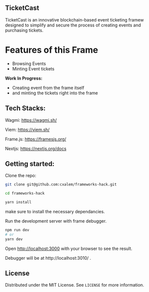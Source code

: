 ## TicketCast

TicketCast is an innovative blockchain-based event ticketing framew designed to simplify and secure the process of creating events and purchasing tickets.

# Features of this Frame

- Browsing Events
- Minting Event tickets

**Work In Progress:**

- Creating event from the frame itself
- and minting the tickets right into the frame

## Tech Stacks:

Wagmi: https://wagmi.sh/

Viem: https://viem.sh/

Frame.js: https://framesjs.org/

Nextjs: https://nextjs.org/docs

## Getting started:

Clone the repo:

```bash
git clone git@github.com:cxalem/frameworks-hack.git

cd frameworks-hack

yarn install
```

make sure to install the necessary dependancies.

Run the development server with frame debugger.

```bash
npm run dev
# or
yarn dev

```

Open [http://localhost:3000](http://localhost:3000) with your browser to see the result.

Debugger will be at http://localhost:3010/ .

## License

Distributed under the MIT License. See `LICENSE` for more information.
